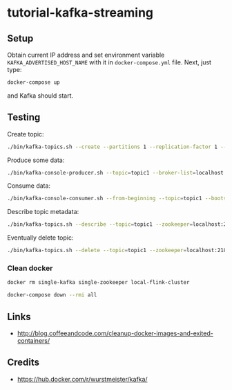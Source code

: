 # tutorial-kafka-streaming


## Setup

Obtain current IP address and set environment variable `KAFKA_ADVERTISED_HOST_NAME` with it in `docker-compose.yml` file.
Next, just type:

```bash
docker-compose up
```

and Kafka should start.


## Testing

Create topic: 

```bash
./bin/kafka-topics.sh --create --partitions 1 --replication-factor 1 --topic topic1 --zookeeper localhost:2181
```

Produce some data:

```bash
./bin/kafka-console-producer.sh --topic=topic1 --broker-list=localhost:9092
```

Consume data:

```bash
./bin/kafka-console-consumer.sh --from-beginning --topic=topic1 --bootstrap-server=localhost:9092
```

Describe topic metadata:

```bash
./bin/kafka-topics.sh --describe --topic=topic1 --zookeeper=localhost:2181
```

Eventually delete topic:

```bash
./bin/kafka-topics.sh --delete --topic=topic1 --zookeeper=localhost:2181
```

### Clean docker

```bash
docker rm single-kafka single-zookeeper local-flink-cluster

docker-compose down --rmi all
```


## Links 

- http://blog.coffeeandcode.com/cleanup-docker-images-and-exited-containers/


## Credits

- https://hub.docker.com/r/wurstmeister/kafka/

